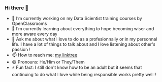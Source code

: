### Hi there 👋

- 🔭 I’m currently working on my Data Scientist training courses by OpenClassrooms
- 🌱 I’m currently learning about everything to hope becoming wiser and more aware every day
- 💬 Ask me about what I love to do as a profesionnally or in my personnal life. I have a lot of things to talk about and I love listening about other's passion !
- 📫 How to reach me: [my linktree](https://linktr.ee/hkllopp)
- 😄 Pronouns: He/Him or They/Them
- ⚡ Fun fact: I still don't know how to be an adult but it seems that continuing to do what I love while being responsible works pretty well !
